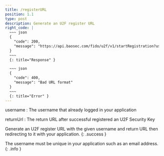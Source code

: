 ```yaml
---
title: /registerURL
position: 1.1
type: post
description: Generate an U2F register URL
right_code: |
  ~~~ json
  {
    "code": 200,
    "message": "https://api.baosec.com/fido/u2f/v1/startRegistration?username=example-user&returnUrl=https://example.com/profile&challenge=d39ea54d7a127294033f6d9ff43e5f3d1f6ded3194bc7cda70acb04d5601872c&signature=fb5dbff9c91d0c7f20b661e076f2a91fdf30512694ffbfef7c5fd056ad569739"
  }
  ~~~
  {: title="Response" }

  ~~~ json
  {
    "code": 400,
    "message": "Bad URL format"
  }
  ~~~
  {: title="Error" }
---
```

username
: The username that already logged in your application

returnUrl
: The return URL after successful registered an U2F Security Key

Generate an U2F register URL with the given username and return URL then redirecting to it with your application.
{: .success }

The username must be unique in your application such as an email address.
{: .info }
